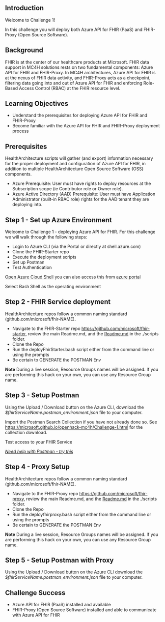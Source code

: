 ## Introduction

Welcome to Challenge 1!

In this challenge you will deploy both Azure API for FHIR (PaaS) and FHIR-Proxy (Open Source Software).

## Background
FHIR is at the center of our healthcare products at Microsoft. FHIR data support in MC4H solutions rests on two fundamental components: Azure API for FHIR and FHIR-Proxy. In MC4H architectures, Azure API for FHIR is at the nexus of FHIR data activity, and FHIR-Proxy acts as a checkpoint, filtering data going into and out of Azure API for FHIR and enforcing Role-Based Access Control (RBAC) at the FHIR resource level.

## Learning Objectives 
+ Understand the prerequisites for deploying Azure API for FHIR and FHIR-Proxy
+ Become familiar with the Azure API for FHIR and FHIR-Proxy deployment process

## Prerequisites 
HealthArchitecture scripts will gather (and export) information necessary for the proper deployment and configuration of Azure API for FHIR, in addition to multiple HealthArchitecture Open Source Software (OSS) components.  
+ Azure Prerequisite: User must have rights to deploy resources at the Subscription scope (ie Contributor role or Owner role).
+ Azure Active Directory (AAD) Prerequisite: User must have Application Administrator (built-in RBAC role) rights for the AAD tenant they are deploying into.
  

## Step 1 - Set up Azure Environment 
Welcome to Challenge 1 - deploying Azure API for FHIR.  For this challenge we will walk through the following steps: 
- Login to Azure CLI (via the Portal or directly at shell.azure.com)
- Clone the FHIR-Starter repo 
- Execute the deployment scripts 
- Set up Postman 
- Test Authentication 

[Open Azure Cloud Shell](https://shell.azure.com) you can also access this from [azure portal](https://portal.azure.com)

Select Bash Shell as the operating environment 

## Step 2 - FHIR Service deployment 
HealthArchitecture repos follow a common naming standard (github.com/microsoft/fhir-NAME).  
- Navigate to the FHIR-Starter repo https://github.com/microsoft/fhir-starter, review the main Readme.md, and the [Readme.md](https://github.com/microsoft/fhir-starter/blob/main/scripts/Readme.md) in the ./scripts folder.
- Clone the Repo
- Run the deployFhirStarter.bash script either from the command line or using the prompts
- Be certain to GENERATE the POSTMAN Env

__Note__  During a live session, Resource Groups names will be assigned. If you are performing this hack on your own, you can use any Resource Group name. 

## Step 3 - Setup Postman
Using the Upload / Download button on the Azure CLI, download the _$fhirServiceName.postman_environment.json_ file to your computer. 

Import the Postman Search Collection if you have not already done so. See https://microsoft.github.io/openhack-mc4h/Challenge-1.html for the collection download.

Test access to your FHIR Service 

_[Need help with Postman - try this](https://github.com/daemel/fhir-postman)_ 


## Step 4 - Proxy Setup 
HealthArchitecture repos follow a common naming standard (github.com/microsoft/fhir-NAME).  
- Navigate to the FHIR-Proxy repo https://github.com/microsoft/fhir-proxy, review the main Readme.md, and the [Readme.md](https://github.com/microsoft/fhir-proxy/blob/main/scripts/Readme.md) in the ./scripts folder.
- Clone the Repo
- Run the deployfhirproxy.bash script either from the command line or using the prompts
- Be certain to GENERATE the POSTMAN Env

__Note__  During a live session, Resource Groups names will be assigned.  If you are performing this hack on your own, you can use any Resource Group name. 

## Step 5 - Setup Postman with Proxy 
Using the Upload / Download button on the Azure CLI download the _$fhirServiceName.postman_environment.json_ file to your computer. 



## Challenge Success
+ Azure API for FHIR (PaaS) installed and available 
+ FHIR-Proxy (Open Source Software) installed and able to communicate with Azure API for FHIR